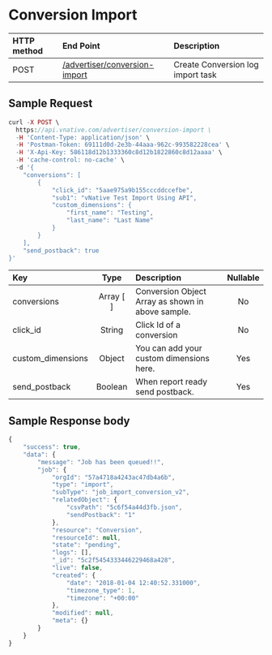 # Conversion Import

| **HTTP method** | **End Point** | **Description** |
| :--- | :--- | :--- |
| POST | [/advertiser/conversion-import](conversion-import.md) | Create Conversion log import task |

## **Sample Request**

```php
curl -X POST \
  https://api.vnative.com/advertiser/conversion-import \
  -H 'Content-Type: application/json' \
  -H 'Postman-Token: 69111d0d-2e3b-44aaa-962c-993582228cea' \
  -H 'X-Api-Key: 586118d12b1333360c8d12b1822860c8d12aaaa' \
  -H 'cache-control: no-cache' \
  -d '{
    "conversions": [
        {
            "click_id": "5aae975a9b155cccddccefbe",
            "sub1": "vNative Test Import Using API",
            "custom_dimensions": {
                "first_name": "Testing",
                "last_name": "Last Name"
            }
        }
    ],
    "send_postback": true
}'
```

| Key | Type | Description | Nullable |
| :--- | :---: | :--- | :---: |
| conversions | Array \[ \] | Conversion Object Array as shown in above sample. | No |
| click\_id | String | Click Id of a conversion | No |
| custom\_dimensions | Object | You can add your custom dimensions here. | Yes |
| send\_postback | Boolean | When report ready send postback. | Yes |

## Sample **Response body**

```javascript
{
    "success": true,
    "data": {
        "message": "Job has been queued!!",
        "job": {
            "orgId": "57a4718a4243ac47db4a6b",
            "type": "import",
            "subType": "job_import_conversion_v2",
            "relatedObject": {
                "csvPath": "5c6f54a44d3fb.json",
                "sendPostback": "1"
            },
            "resource": "Conversion",
            "resourceId": null,
            "state": "pending",
            "logs": [],
            "_id": "5c2f5454333446229468a428",
            "live": false,
            "created": {
                "date": "2018-01-04 12:40:52.331000",
                "timezone_type": 1,
                "timezone": "+00:00"
            },
            "modified": null,
            "meta": {}
        }
    }
}
```

